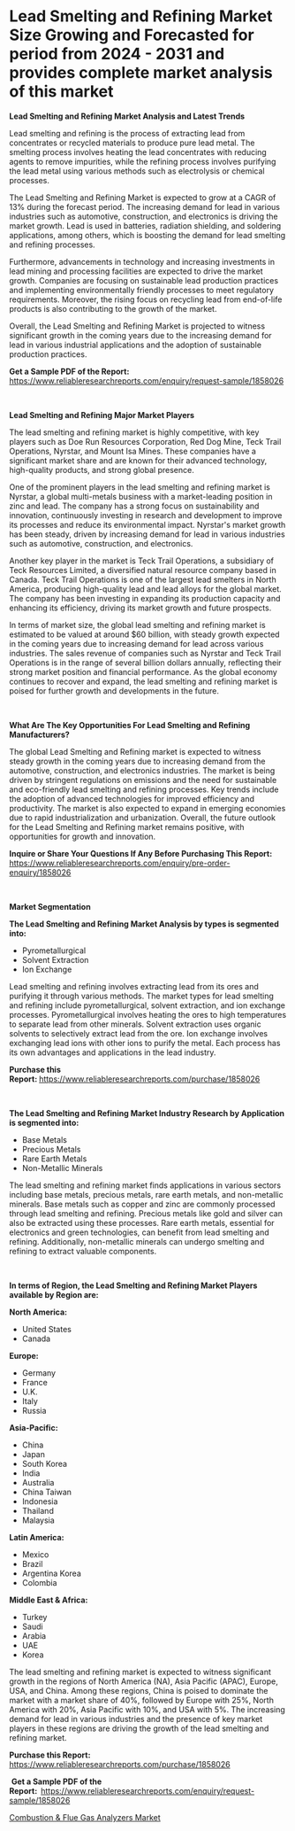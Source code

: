 <p><h1>Lead Smelting and Refining Market Size Growing and Forecasted for period from 2024 - 2031 and provides complete market analysis of this market</h1></p><p><strong>Lead Smelting and Refining Market Analysis and Latest Trends</strong></p>
<p><p>Lead smelting and refining is the process of extracting lead from concentrates or recycled materials to produce pure lead metal. The smelting process involves heating the lead concentrates with reducing agents to remove impurities, while the refining process involves purifying the lead metal using various methods such as electrolysis or chemical processes.</p><p>The Lead Smelting and Refining Market is expected to grow at a CAGR of 13% during the forecast period. The increasing demand for lead in various industries such as automotive, construction, and electronics is driving the market growth. Lead is used in batteries, radiation shielding, and soldering applications, among others, which is boosting the demand for lead smelting and refining processes.</p><p>Furthermore, advancements in technology and increasing investments in lead mining and processing facilities are expected to drive the market growth. Companies are focusing on sustainable lead production practices and implementing environmentally friendly processes to meet regulatory requirements. Moreover, the rising focus on recycling lead from end-of-life products is also contributing to the growth of the market.</p><p>Overall, the Lead Smelting and Refining Market is projected to witness significant growth in the coming years due to the increasing demand for lead in various industrial applications and the adoption of sustainable production practices.</p></p>
<p><strong>Get a Sample PDF of the Report:&nbsp;</strong> <a href="https://www.reliableresearchreports.com/enquiry/request-sample/1858026">https://www.reliableresearchreports.com/enquiry/request-sample/1858026</a></p>
<p>&nbsp;</p>
<p><strong>Lead Smelting and Refining Major Market Players</strong></p>
<p><p>The lead smelting and refining market is highly competitive, with key players such as Doe Run Resources Corporation, Red Dog Mine, Teck Trail Operations, Nyrstar, and Mount Isa Mines. These companies have a significant market share and are known for their advanced technology, high-quality products, and strong global presence.</p><p>One of the prominent players in the lead smelting and refining market is Nyrstar, a global multi-metals business with a market-leading position in zinc and lead. The company has a strong focus on sustainability and innovation, continuously investing in research and development to improve its processes and reduce its environmental impact. Nyrstar's market growth has been steady, driven by increasing demand for lead in various industries such as automotive, construction, and electronics.</p><p>Another key player in the market is Teck Trail Operations, a subsidiary of Teck Resources Limited, a diversified natural resource company based in Canada. Teck Trail Operations is one of the largest lead smelters in North America, producing high-quality lead and lead alloys for the global market. The company has been investing in expanding its production capacity and enhancing its efficiency, driving its market growth and future prospects.</p><p>In terms of market size, the global lead smelting and refining market is estimated to be valued at around $60 billion, with steady growth expected in the coming years due to increasing demand for lead across various industries. The sales revenue of companies such as Nyrstar and Teck Trail Operations is in the range of several billion dollars annually, reflecting their strong market position and financial performance. As the global economy continues to recover and expand, the lead smelting and refining market is poised for further growth and developments in the future.</p></p>
<p>&nbsp;</p>
<p><strong>What Are The Key Opportunities For Lead Smelting and Refining Manufacturers?</strong></p>
<p><p>The global Lead Smelting and Refining market is expected to witness steady growth in the coming years due to increasing demand from the automotive, construction, and electronics industries. The market is being driven by stringent regulations on emissions and the need for sustainable and eco-friendly lead smelting and refining processes. Key trends include the adoption of advanced technologies for improved efficiency and productivity. The market is also expected to expand in emerging economies due to rapid industrialization and urbanization. Overall, the future outlook for the Lead Smelting and Refining market remains positive, with opportunities for growth and innovation.</p></p>
<p><strong>Inquire or Share Your Questions If Any Before Purchasing This Report:</strong> <a href="https://www.reliableresearchreports.com/enquiry/pre-order-enquiry/1858026">https://www.reliableresearchreports.com/enquiry/pre-order-enquiry/1858026</a></p>
<p>&nbsp;</p>
<p><strong>Market Segmentation</strong></p>
<p><strong>The Lead Smelting and Refining Market Analysis by types is segmented into:</strong></p>
<p><ul><li>Pyrometallurgical</li><li>Solvent Extraction</li><li>Ion Exchange</li></ul></p>
<p><p>Lead smelting and refining involves extracting lead from its ores and purifying it through various methods. The market types for lead smelting and refining include pyrometallurgical, solvent extraction, and ion exchange processes. Pyrometallurgical involves heating the ores to high temperatures to separate lead from other minerals. Solvent extraction uses organic solvents to selectively extract lead from the ore. Ion exchange involves exchanging lead ions with other ions to purify the metal. Each process has its own advantages and applications in the lead industry.</p></p>
<p><strong>Purchase this Report:&nbsp;</strong><a href="https://www.reliableresearchreports.com/purchase/1858026">https://www.reliableresearchreports.com/purchase/1858026</a></p>
<p>&nbsp;</p>
<p><strong>The Lead Smelting and Refining Market Industry Research by Application is segmented into:</strong></p>
<p><ul><li>Base Metals</li><li>Precious Metals</li><li>Rare Earth Metals</li><li>Non-Metallic Minerals</li></ul></p>
<p><p>The lead smelting and refining market finds applications in various sectors including base metals, precious metals, rare earth metals, and non-metallic minerals. Base metals such as copper and zinc are commonly processed through lead smelting and refining. Precious metals like gold and silver can also be extracted using these processes. Rare earth metals, essential for electronics and green technologies, can benefit from lead smelting and refining. Additionally, non-metallic minerals can undergo smelting and refining to extract valuable components.</p></p>
<p>&nbsp;</p>
<p><strong>In terms of Region, the Lead Smelting and Refining Market Players available by Region are:</strong></p>
<p>
    <p> <strong> North America: </strong>
        <ul>
            <li>United States</li>
            <li>Canada</li>
        </ul>
        </p> 
    <p> <strong> Europe: </strong>
        <ul>
            <li>Germany</li>
            <li>France</li>
            <li>U.K.</li>
            <li>Italy</li>
            <li>Russia</li>
        </ul>
        </p> 
    <p> <strong> Asia-Pacific: </strong>
        <ul>
            <li>China</li>
            <li>Japan</li>
            <li>South Korea</li>
            <li>India</li>
            <li>Australia</li>
            <li>China Taiwan</li>
            <li>Indonesia</li>
            <li>Thailand</li>
            <li>Malaysia</li>
        </ul>
        </p> 
    <p> <strong> Latin America: </strong>
        <ul>
            <li>Mexico</li>
            <li>Brazil</li>
            <li>Argentina Korea</li>
            <li>Colombia</li>
        </ul>
        </p> 
    <p> <strong> Middle East & Africa: </strong>
        <ul>
            <li>Turkey</li>
            <li>Saudi</li>
            <li>Arabia</li>
            <li>UAE</li>
            <li>Korea</li>
        </ul>
    </p>
    </p>
<p><p>The lead smelting and refining market is expected to witness significant growth in the regions of North America (NA), Asia Pacific (APAC), Europe, USA, and China. Among these regions, China is poised to dominate the market with a market share of 40%, followed by Europe with 25%, North America with 20%, Asia Pacific with 10%, and USA with 5%. The increasing demand for lead in various industries and the presence of key market players in these regions are driving the growth of the lead smelting and refining market.</p></p>
<p><strong>Purchase this Report: </strong><a href="https://www.reliableresearchreports.com/purchase/1858026">https://www.reliableresearchreports.com/purchase/1858026</a></p>
<p>&nbsp;<strong>Get a Sample PDF of the Report:&nbsp;&nbsp;</strong><a href="https://www.reliableresearchreports.com/enquiry/request-sample/1858026">https://www.reliableresearchreports.com/enquiry/request-sample/1858026</a></p>
<p><strong></strong></p>
<p><p><a href="https://angry-finch-aaf.notion.site/Combustion-Flue-Gas-Analyzers-Market-Furnish-Information-about-Market-Size-Market-Share-Market-D-23b430e1d70c4d2a9bbe9414baf29083">Combustion & Flue Gas Analyzers Market</a></p></p>